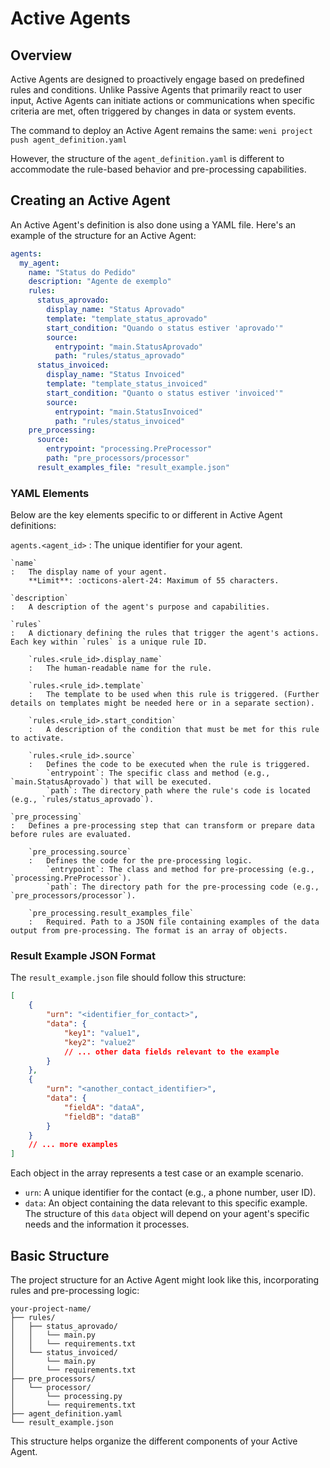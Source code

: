 # Active Agents

## Overview

Active Agents are designed to proactively engage based on predefined rules and conditions. Unlike Passive Agents that primarily react to user input, Active Agents can initiate actions or communications when specific criteria are met, often triggered by changes in data or system events.

The command to deploy an Active Agent remains the same:
`weni project push agent_definition.yaml`

However, the structure of the `agent_definition.yaml` is different to accommodate the rule-based behavior and pre-processing capabilities.

## Creating an Active Agent

An Active Agent's definition is also done using a YAML file. Here's an example of the structure for an Active Agent:

```yaml title="agent_definition.yaml"
agents:
  my_agent:
    name: "Status do Pedido"
    description: "Agente de exemplo"
    rules:
      status_aprovado:
        display_name: "Status Aprovado"
        template: "template_status_aprovado"
        start_condition: "Quando o status estiver 'aprovado'"
        source:
          entrypoint: "main.StatusAprovado"
          path: "rules/status_aprovado"
      status_invoiced:
        display_name: "Status Invoiced"
        template: "template_status_invoiced"
        start_condition: "Quanto o status estiver 'invoiced'"
        source:
          entrypoint: "main.StatusInvoiced"
          path: "rules/status_invoiced"
    pre_processing:
      source:
        entrypoint: "processing.PreProcessor"
        path: "pre_processors/processor"
      result_examples_file: "result_example.json"
```

### YAML Elements

Below are the key elements specific to or different in Active Agent definitions:

`agents.<agent_id>`
:    The unique identifier for your agent.

    `name`
    :   The display name of your agent.  
        **Limit**: :octicons-alert-24: Maximum of 55 characters.

    `description`
    :   A description of the agent's purpose and capabilities.

    `rules`
    :   A dictionary defining the rules that trigger the agent's actions. Each key within `rules` is a unique rule ID.

        `rules.<rule_id>.display_name`
        :   The human-readable name for the rule.

        `rules.<rule_id>.template`
        :   The template to be used when this rule is triggered. (Further details on templates might be needed here or in a separate section).

        `rules.<rule_id>.start_condition`
        :   A description of the condition that must be met for this rule to activate.

        `rules.<rule_id>.source`
        :   Defines the code to be executed when the rule is triggered.
            `entrypoint`: The specific class and method (e.g., `main.StatusAprovado`) that will be executed.
            `path`: The directory path where the rule's code is located (e.g., `rules/status_aprovado`).

    `pre_processing`
    :   Defines a pre-processing step that can transform or prepare data before rules are evaluated.

        `pre_processing.source`
        :   Defines the code for the pre-processing logic.
            `entrypoint`: The class and method for pre-processing (e.g., `processing.PreProcessor`).
            `path`: The directory path for the pre-processing code (e.g., `pre_processors/processor`).

        `pre_processing.result_examples_file`
        :   Required. Path to a JSON file containing examples of the data output from pre-processing. The format is an array of objects.


### Result Example JSON Format

The `result_example.json` file should follow this structure:

```json title="result_example.json"
[
    {
        "urn": "<identifier_for_contact>",
        "data": {
            "key1": "value1",
            "key2": "value2"
            // ... other data fields relevant to the example
        }
    },
    {
        "urn": "<another_contact_identifier>",
        "data": {
            "fieldA": "dataA",
            "fieldB": "dataB"
        }
    }
    // ... more examples
]
```
Each object in the array represents a test case or an example scenario.
- `urn`: A unique identifier for the contact (e.g., a phone number, user ID).
- `data`: An object containing the data relevant to this specific example. The structure of this `data` object will depend on your agent's specific needs and the information it processes.

## Basic Structure

The project structure for an Active Agent might look like this, incorporating rules and pre-processing logic:

```
your-project-name/
├── rules/
│   ├── status_aprovado/
│   │   └── main.py
│   │   └── requirements.txt
│   └── status_invoiced/
│       └── main.py
│       └── requirements.txt
├── pre_processors/
│   └── processor/
│       └── processing.py
│       └── requirements.txt
├── agent_definition.yaml
└── result_example.json 
```

This structure helps organize the different components of your Active Agent. 